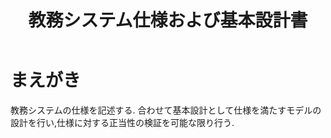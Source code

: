 ﻿---
title: 教務システム仕様および基本設計書
---

# まえがき

教務システムの仕様を記述する.
合わせて基本設計として仕様を満たすモデルの設計を行い,仕様に対する正当性の検証を可能な限り行う.
